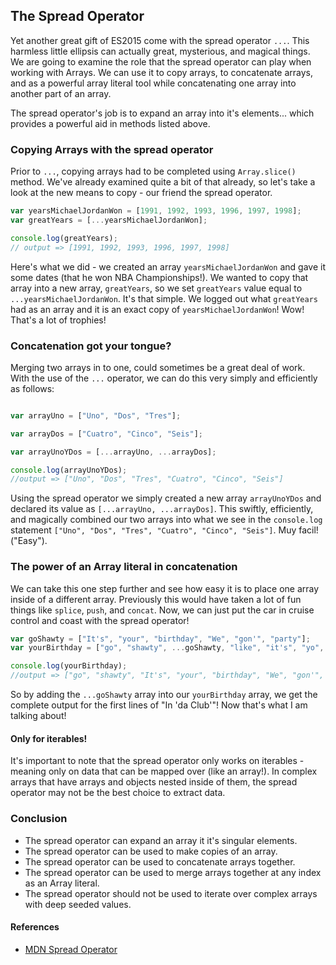 ## The Spread Operator

Yet another great gift of ES2015 come with the spread operator `...`. This harmless little ellipsis can actually great, mysterious, and magical things. We are going to examine the role that the spread operator can play when working with Arrays. We can use it to copy arrays, to concatenate arrays, and as a powerful array literal tool while concatenating one array into another part of an array.

The spread operator's job is to expand an array into it's elements... which provides a powerful aid in methods listed above.  

### Copying Arrays with the spread operator

Prior to `...`, copying arrays had to be completed using `Array.slice()` method. We've already examined quite a bit of that already, so let's take a look at the new means to copy - our friend the spread operator.

```js
var yearsMichaelJordanWon = [1991, 1992, 1993, 1996, 1997, 1998];
var greatYears = [...yearsMichaelJordanWon];

console.log(greatYears);
// output => [1991, 1992, 1993, 1996, 1997, 1998]
```

Here's what we did - we created an array `yearsMichaelJordanWon` and gave it some dates (that he won NBA Championships!). We wanted to copy that array into a new array, `greatYears`, so we set `greatYears` value equal to `...yearsMichaelJordanWon`. It's that simple. We logged out what `greatYears` had as an array and it is an exact copy of `yearsMichaelJordanWon`! Wow! That's a lot of trophies!

### Concatenation got your tongue?

Merging two arrays in to one, could sometimes be a great deal of work. With the use of the `...` operator, we can do this very simply and efficiently as follows:

```js

var arrayUno = ["Uno", "Dos", "Tres"];

var arrayDos = ["Cuatro", "Cinco", "Seis"];

var arrayUnoYDos = [...arrayUno, ...arrayDos];

console.log(arrayUnoYDos);
//output => ["Uno", "Dos", "Tres", "Cuatro", "Cinco", "Seis"]
```

Using the spread operator we simply created a new array `arrayUnoYDos` and declared its value as `[...arrayUno, ...arrayDos]`. This swiftly, efficiently, and magically combined our two arrays into what we see in the `console.log` statement `["Uno", "Dos", "Tres", "Cuatro", "Cinco", "Seis"]`. Muy facil! ("Easy").

### The power of an Array literal in concatenation

We can take this one step further and see how easy it is to place one array inside of a different array. Previously this would have taken a lot of fun things like `splice`, `push`, and `concat`. Now, we can just put the car in cruise control and coast with the spread operator!

```js
var goShawty = ["It's", "your", "birthday", "We", "gon'", "party"];
var yourBirthday = ["go", "shawty", ...goShawty, "like", "it's", "yo", "birthday", "We", "gon'", "sip", "Bacardi", "like", "it's", "your", "birthday"];

console.log(yourBirthday);
//output => ["go", "shawty", "It's", "your", "birthday", "We", "gon'", "party", "like", "it's", "yo", "birthday", "We", "gon'", "sip", "Bacardi", "like", "it's", "your", "birthday"]
```

So by adding the `...goShawty` array into our `yourBirthday` array, we get the complete output for the first lines of "In 'da Club'"! Now that's what I am talking about!



#### Only for iterables!

  It's important to note that the spread operator only works on iterables - meaning only on data that can be mapped over (like an array!). In complex arrays that have arrays and objects nested inside of them, the spread operator may not be the best choice to extract data.

### Conclusion
* The spread operator can expand an array it it's singular elements.
* The spread operator can be used to make copies of an array.
* The spread operator can be used to concatenate arrays together.
* The spread operator can be used to merge arrays together at any index as an Array literal.
* The spread operator should not be used to iterate over complex arrays with deep seeded values.

#### References

- [MDN Spread Operator](https://developer.mozilla.org/en-US/docs/Web/JavaScript/Reference/Operators/Spread_operator)
